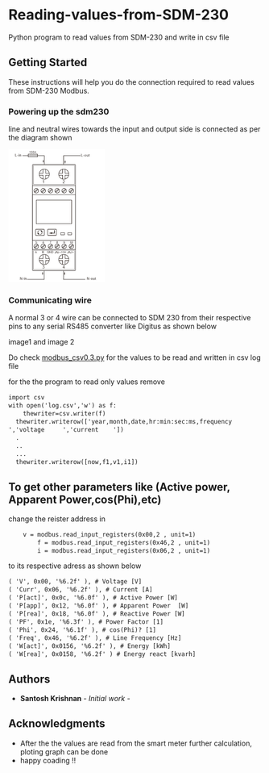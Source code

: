 # Reading-values-from-SDM-230
Python program to read values from SDM-230 and write in csv file 

## Getting Started

These instructions will help you do the connection required to read values from SDM-230 Modbus.

### Powering up the sdm230

line and neutral wires towards the input and output side is connected as per the diagram shown


![](https://github.com/santoshkrishnanr/reading-values-from-SDM-230/blob/master/sdm_wiring.png)
### Communicating wire 
A normal 3 or 4 wire can be connected to SDM 230 from their respective pins to any serial RS485 converter like Digitus as shown below 

image1 and image 2 

 Do check [modbus_csv0.3.py](https://github.com/santoshkrishnanr/reading-values-from-SDM-230/blob/master/modbus_csv0.3.py) for the values to be read and written in csv log file
 
 for the the program to read only values remove 
 
```
import csv
with open('log.csv','w') as f:
	thewriter=csv.writer(f)
  thewriter.writerow(['year,month,date,hr:min:sec:ms,frequency     ','voltage     ','current    '])
  .
  ..
  ...
  thewriter.writerow([now,f1,v1,i1])
```




## To get other parameters like (Active power, Apparent Power,cos(Phi),etc)

change the reister address in 

```
    v = modbus.read_input_registers(0x00,2 , unit=1)
		f = modbus.read_input_registers(0x46,2 , unit=1)
		i = modbus.read_input_registers(0x06,2 , unit=1)
```
to its respective adress as shown below 
```
( 'V', 0x00, '%6.2f' ), # Voltage [V]
( 'Curr', 0x06, '%6.2f' ), # Current [A]
( 'P[act]', 0x0c, '%6.0f' ), # Active Power [W]
( 'P[app]', 0x12, '%6.0f' ), # Apparent Power  [W]
( 'P[rea]', 0x18, '%6.0f' ), # Reactive Power [W]
( 'PF', 0x1e, '%6.3f' ), # Power Factor [1]
( 'Phi', 0x24, '%6.1f' ), # cos(Phi)? [1]
( 'Freq', 0x46, '%6.2f' ), # Line Frequency [Hz]
( 'W[act]', 0x0156, '%6.2f' ), # Energy [kWh]
( 'W[rea]', 0x0158, '%6.2f' ) # Energy react [kvarh]

```



## Authors

* **Santosh Krishnan** - *Initial work* -


## Acknowledgments

* After the the values are read from the smart meter further calculation, ploting graph can be done 
* happy coading !!

